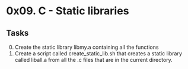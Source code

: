 # 0x09. C - Static libraries
## Tasks

0. Create the static library libmy.a containing all the functions
1. Create a script called create_static_lib.sh that creates a static library called liball.a from all the .c files that are in the current directory.
